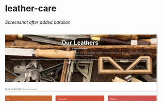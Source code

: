 # leather-care
###### Screenshot after added parallax
![alt tag](https://raw.githubusercontent.com/cometta/leather-care/master/screenshot.png)
